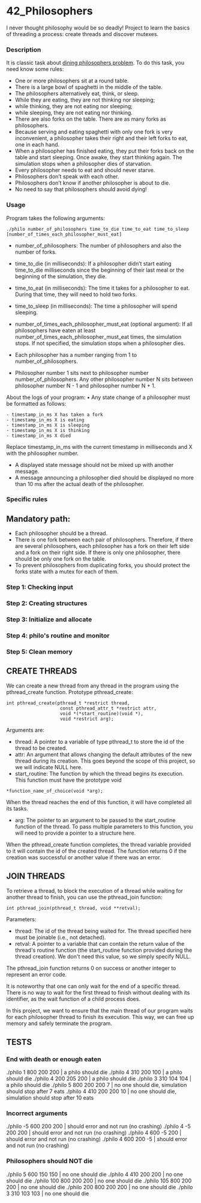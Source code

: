 # 42_Philosophers
I never thought philosophy would be so deadly! Project to learn the basics of threading a process: create threads and discover mutexes.

### Description
It is classic task about [dining philosophers problem](https://en.wikipedia.org/wiki/Dining_philosophers_problem).
To do this task, you need know some rules:
- One or more philosophers sit at a round table.
- There is a large bowl of spaghetti in the middle of the table.
- The philosophers alternatively eat, think, or sleep.
- While they are eating, they are not thinking nor sleeping;
- while thinking, they are not eating nor sleeping;
- while sleeping, they are not eating nor thinking.
- There are also forks on the table. There are as many forks as philosophers.
- Because serving and eating spaghetti with only one fork is very inconvenient, a
philosopher takes their right and their left forks to eat, one in each hand.
- When a philosopher has finished eating, they put their forks back on the table and
start sleeping. Once awake, they start thinking again. The simulation stops when
a philosopher dies of starvation.
- Every philosopher needs to eat and should never starve.
- Philosophers don’t speak with each other.
- Philosophers don’t know if another philosopher is about to die.
- No need to say that philosophers should avoid dying!

### Usage
Program takes the following arguments:
```
./philo number_of_philosophers time_to_die time_to_eat time_to_sleep [number_of_times_each_philosopher_must_eat]
```

- number_of_philosophers: The number of philosophers and also the number
of forks.
- time_to_die (in milliseconds): If a philosopher didn’t start eating time_to_die
milliseconds since the beginning of their last meal or the beginning of the simulation, they die.
- time_to_eat (in milliseconds): The time it takes for a philosopher to eat.
During that time, they will need to hold two forks.
- time_to_sleep (in milliseconds): The time a philosopher will spend sleeping.
- number_of_times_each_philosopher_must_eat (optional argument): If all
philosophers have eaten at least number_of_times_each_philosopher_must_eat
times, the simulation stops. If not specified, the simulation stops when a
philosopher dies.

- Each philosopher has a number ranging from 1 to number_of_philosophers.
- Philosopher number 1 sits next to philosopher number number_of_philosophers. Any other philosopher number N sits between philosopher number N - 1 and philosopher number N + 1.

About the logs of your program:
• Any state change of a philosopher must be formatted as follows:
```
- timestamp_in_ms X has taken a fork
- timestamp_in_ms X is eating
- timestamp_in_ms X is sleeping
- timestamp_in_ms X is thinking
- timestamp_in_ms X died
```
Replace timestamp_in_ms with the current timestamp in milliseconds
and X with the philosopher number.
- A displayed state message should not be mixed up with another message.
- A message announcing a philosopher died should be displayed no more than 10 ms
after the actual death of the philosopher.

### Specific rules
## Mandatory path:
- Each philosopher should be a thread.
- There is one fork between each pair of philosophers. Therefore, if there are several
philosophers, each philosopher has a fork on their left side and a fork on their right
side. If there is only one philosopher, there should be only one fork on the table.
- To prevent philosophers from duplicating forks, you should protect the forks state
with a mutex for each of them.

### Step 1: Checking input
### Step 2: Creating structures
### Step 3: Initialize and allocate
### Step 4: philo's routine and monitor
### Step 5: Clean memory

## CREATE THREADS
We can create a new thread from any thread in the program using the pthread_create function. 
Prototype pthread_create:

```
int pthread_create(pthread_t *restrict thread,
                    const pthread_attr_t *restrict attr,
                    void *(*start_routine)(void *),
                    void *restrict arg);
```

Arguments are:

- thread: A pointer to a variable of type pthread_t to store the id of the thread to be created.
- attr: An argument that allows changing the default attributes of the new thread during its creation. This goes beyond the scope of this project, so we will indicate NULL here.
- start_routine: The function by which the thread begins its execution. This function must have the prototype void 
```
*function_name_of_choice(void *arg);
```
When the thread reaches the end of this function, it will have completed all its tasks.
- arg: The pointer to an argument to be passed to the start_routine function of the thread. To pass multiple parameters to this function, you will need to provide a pointer to a structure here.

When the pthread_create function completes, the thread variable provided to it will contain the id of the created thread. The function returns 0 if the creation was successful or another value if there was an error.

## JOIN THREADS

To retrieve a thread, to block the execution of a thread while waiting for another thread to finish, you can use the pthread_join function:

```
int pthread_join(pthread_t thread, void **retval);
```

Parameters:

- thread: The id of the thread being waited for. The thread specified here must be joinable (i.e., not detached).
- retval: A pointer to a variable that can contain the return value of the thread's routine function (the start_routine function provided during the thread creation). We don't need this value, so we simply specify NULL.

The pthread_join function returns 0 on success or another integer to represent an error code.

It is noteworthy that one can only wait for the end of a specific thread. There is no way to wait for the first thread to finish without dealing with its identifier, as the wait function of a child process does.

In this project, we want to ensure that the main thread of our program waits for each philosopher thread to finish its execution. This way, we can free up memory and safely terminate the program.

## TESTS

### End with death or enough eaten
./philo 1 800 200 200 | a philo should die
./philo 4 310 200 100 | a philo should die
./philo 4 200 205 200 | a philo should die
./philo 3 310 104 104 | a philo should die
./philo 5 800 200 200 7 | no one should die, simulation should stop after 7 eats
./philo 4 410 200 200 10 | no one should die, simulation should stop after 10 eats

### Incorrect arguments
./philo -5 600 200 200 | should error and not run (no crashing)
./philo 4 -5 200 200 | should error and not run (no crashing)
./philo 4 600 -5 200 | should error and not run (no crashing)
./philo 4 600 200 -5 | should error and not run (no crashing)

### Philosophers should NOT die
./philo 5 600 150 150 | no one should die
./philo 4 410 200 200 | no one should die
./philo 100 800 200 200 | no one should die
./philo 105 800 200 200 | no one should die
./philo 200 800 200 200 | no one should die
./philo 3 310 103 103 | no one should die

